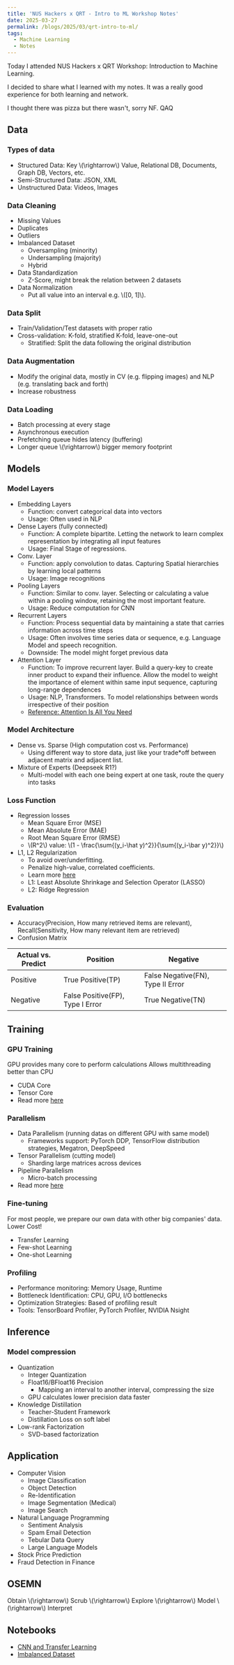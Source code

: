 ```yaml
---
title: 'NUS Hackers x QRT - Intro to ML Workshop Notes'
date: 2025-03-27
permalink: /blogs/2025/03/qrt-intro-to-ml/
tags:
  - Machine Learning
  - Notes
---
```


Today I attended NUS Hackers x QRT Workshop: Introduction to Machine Learning.

I decided to share what I learned with my notes. It was a really good experience for both learning and network.

I thought there was pizza but there wasn't, sorry NF. QAQ

## Data

### Types of data

* Structured Data: Key \\(\rightarrow\\) Value, Relational DB, Documents, Graph DB, Vectors, etc.
* Semi-Structured Data: JSON, XML
* Unstructured Data: Videos, Images

### Data Cleaning

* Missing Values
* Duplicates
* Outliers
* Imbalanced Dataset
  * Oversampling (minority)
  * Undersampling (majority)
  * Hybrid
* Data Standardization
  * Z-Score, might break the relation between 2 datasets
* Data Normalization
  * Put all value into an interval e.g. \\([0, 1]\\).

### Data Split

* Train/Validation/Test datasets with proper ratio
* Cross-validation: K-fold, stratified K-fold, leave-one-out
  * Stratified: Split the data following the original distribution

### Data Augmentation 

* Modify the original data, mostly in CV (e.g. flipping images) and NLP (e.g. translating back and forth)
* Increase robustness

### Data Loading

* Batch processing at every stage
* Asynchronous execution
* Prefetching queue hides latency (buffering)
* Longer queue \\(\rightarrow\\) bigger memory footprint

## Models

### Model Layers

* Embedding Layers
  * Function: convert categorical data into vectors
  * Usage: Often used in NLP
* Dense Layers (fully connected)
  * Function: A complete bipartite. Letting the network to learn complex representation by integrating all input features
  * Usage: Final Stage of regressions.
* Conv. Layer
  * Function: apply convolution to datas. Capturing Spatial hierarchies by learning local patterns
  * Usage: Image recognitions
* Pooling Layers
  * Function: Similar to conv. layer. Selecting or calculating a value within a pooling window, retaining the most important feature.
  * Usage: Reduce computation for CNN
* Recurrent Layers
  * Function: Process sequential data by maintaining a state that carries information across time steps
  * Usage: Often involves time series data or sequence, e.g. Language Model and speech recognition.
  * Downside: The model might forget previous data
* Attention Layer
  * Function: To improve recurrent layer. Build a query-key to create inner product to expand their influence. Allow the model to weight the importance of element within same input sequence, capturing long-range dependences
  * Usage: NLP, Transformers. To model relationships between words irrespective of their position
  * [Reference: Attention Is All You Need](https://arxiv.org/pdf/1706.03762)

### Model Architecture

* Dense vs. Sparse (High computation cost vs. Performance)
  * Using different way to store data, just like your trade*off between adjacent matrix and adjacent list.
* Mixture of Experts (Deepseek R1?)
  * Multi-model with each one being expert at one task, route the query into tasks

### Loss Function

* Regression losses
  * Mean Square Error (MSE)
  * Mean Absolute Error (MAE)
  * Root Mean Square Error (RMSE)
  * \\(R^2\\) value: \\(1 - \frac{\sum{(y_i-\hat y)^2}}{\sum{(y_i-\bar y)^2}}\\)
* L1, L2 Regularization
  * To avoid over/underfitting.
  * Penalize high-value, correlated coefficients.
  * Learn more [here](https://en.wikipedia.org/wiki/Regularization_(mathematics))
  * L1: Least Absolute Shrinkage and Selection Operator (LASSO)
  * L2: Ridge Regression

### Evaluation
* Accuracy(Precision, How many retrieved items are relevant), Recall(Sensitivity, How many relevant item are retrieved)
* Confusion Matrix

| Actual vs. Predict | Position                         | Negative                          |
| ------------------ | -------------------------------- | --------------------------------- |
| Positive           | True Positive(TP)                | False Negative(FN), Type II Error |
| Negative           | False Positive(FP), Type I Error | True Negative(TN)                 |

## Training

### GPU Training

GPU provides many core to perform calculations
Allows multithreading better than CPU
* CUDA Core
* Tensor Core
* Read more [here](https://www.nvidia.com/content/pdf/fermi_white_papers/p.glaskowsky_nvidia%27s_fermi-the_first_complete_gpu_architecture.pdf)

### Parallelism

* Data Parallelism (running datas on different GPU with same model)
  * Frameworks support: PyTorch DDP, TensorFlow distribution strategies, Megatron, DeepSpeed
* Tensor Parallelism (cutting model)
  * Sharding large matrices across devices
* Pipeline Parallelism
  * Micro-batch processing
* Read more [here](https://uvadlc-notebooks.readthedocs.io/en/latest/tutorial_notebooks/scaling/JAX/data_parallel_fsdp.html)

### Fine-tuning

For most people, we prepare our own data with other big companies' data.
Lower Cost!
* Transfer Learning
* Few-shot Learning
* One-shot Learning

### Profiling

* Performance monitoring: Memory Usage, Runtime
* Bottleneck Identification: CPU, GPU, I/O bottlenecks
* Optimization Strategies: Based of profiling result
* Tools: TensorBoard Profiler, PyTorch Profiler, NVIDIA Nsight

## Inference

### Model compression

* Quantization
  * Integer Quantization
  * Float16/BFloat16 Precision
    * Mapping an interval to another interval, compressing the size
  * GPU calculates lower precision data faster
* Knowledge Distillation
  * Teacher-Student Framework
  * Distillation Loss on soft label
* Low-rank Factorization
  * SVD-based factorization

## Application

* Computer Vision
  * Image Classification
  * Object Detection
  * Re-Identification
  * Image Segmentation (Medical)
  * Image Search
* Natural Language Programming
  * Sentiment Analysis
  * Spam Email Detection
  * Tebular Data Query
  * Large Language Models
* Stock Price Prediction
* Fraud Detection in Finance

## OSEMN

Obtain \\(\rightarrow\\) Scrub \\(\rightarrow\\) Explore \\(\rightarrow\\) Model \\(\rightarrow\\) Interpret

## Notebooks

* [CNN and Transfer Learning](https://www.kaggle.com/code/jonaspalucibarbosa/chest-x-ray-pneumonia-cnn-transfer-learning) 
* [Imbalanced Dataset](https://www.kaggle.com/code/janiobachmann/credit-fraud-dealing-with-imbalanced-datasets)